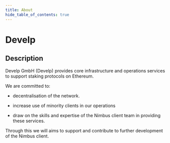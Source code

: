 ```yaml
---
title: About
hide_table_of_contents: true
---
```


<head>
  <title>About</title>
</head>

# Develp

## Description

Develp GmbH (Develp) provides core infrastructure and operations services to support staking protocols on Ethereum. 

We are committed to:

- decentralisation of the network.

- increase use of minority clients in our operations

- draw on the skills and expertise of the Nimbus client team in providing these services. 

Through this we will aims to support and contribute to further development of the Nimbus client.

